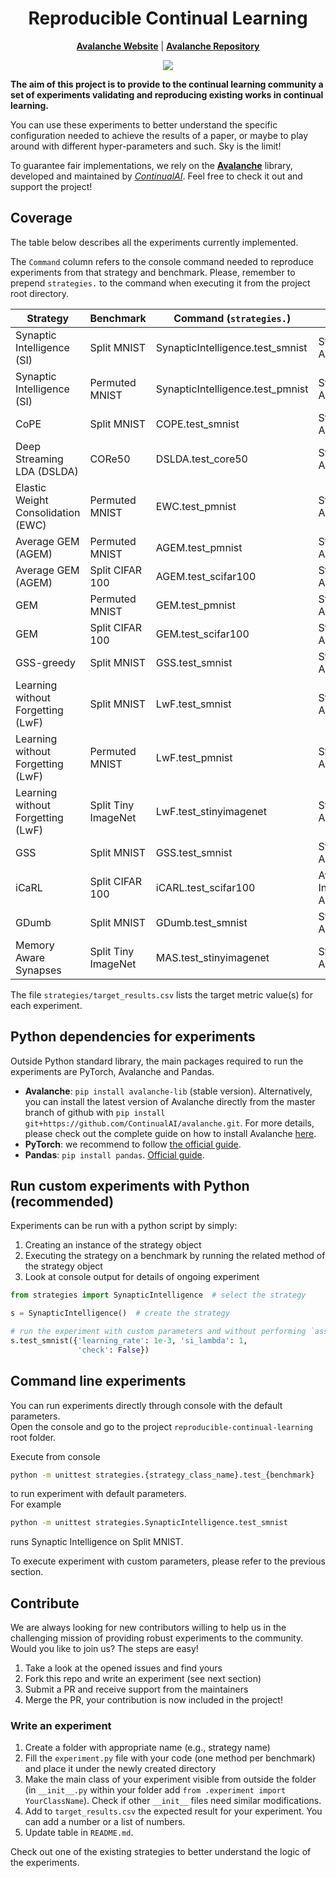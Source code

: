 <div align="center">
    
# Reproducible Continual Learning
**[Avalanche Website](https://avalanche.continualai.org)** | **[Avalanche Repository](https://github.com/ContinualAI/avalanche)**

</div>

<p align="center">
    <img src="https://www.dropbox.com/s/90thp7at72sh9tj/avalanche_logo_with_clai.png?raw=1"/>
</p>



**The aim of this project is to provide to the continual learning community a set of experiments validating and
reproducing existing works in continual learning.**

You can use these experiments to better understand the specific configuration needed to achieve the results of a paper,
or maybe to play around with different hyper-parameters and such. Sky is the limit!

To guarantee fair implementations, we rely on the **[Avalanche](https://github.com/ContinualAI/avalanche)** library, developed and maintained by *[ContinualAI](https://www.continualai.org/)*.
Feel free to check it out and support the project!

## Coverage
The table below describes all the experiments currently implemented.

The `Command` column refers to the console command needed to reproduce experiments
from that strategy and benchmark. Please, remember to prepend `strategies.` to the command when executing it
from the project root directory.


Strategy | Benchmark           | Command (`strategies.`)          | Metrics 
---|---------------------|----------------------------------|---
Synaptic Intelligence (SI) | Split MNIST         | SynapticIntelligence.test_smnist | Stream Accuracy
Synaptic Intelligence (SI) | Permuted MNIST      | SynapticIntelligence.test_pmnist | Stream Accuracy
CoPE | Split MNIST         | COPE.test_smnist                 | Stream Accuracy
Deep Streaming LDA (DSLDA) | CORe50              | DSLDA.test_core50                | Stream Accuracy
Elastic Weight Consolidation (EWC) | Permuted MNIST      | EWC.test_pmnist                  | Stream Accuracy
Average GEM (AGEM) | Permuted MNIST      | AGEM.test_pmnist                 | Stream Accuracy
Average GEM (AGEM) | Split CIFAR 100     | AGEM.test_scifar100              | Stream Accuracy
GEM | Permuted MNIST      | GEM.test_pmnist                  | Stream Accuracy
GEM | Split CIFAR 100     | GEM.test_scifar100               | Stream Accuracy
GSS-greedy | Split MNIST         | GSS.test_smnist                  | Stream Accuracy
Learning without Forgetting (LwF) | Split MNIST         | LwF.test_smnist                  | Stream Accuracy
Learning without Forgetting (LwF) | Permuted MNIST      | LwF.test_pmnist                  | Stream Accuracy
Learning without Forgetting (LwF) | Split Tiny ImageNet | LwF.test_stinyimagenet           | Stream Accuracy
GSS | Split MNIST         | GSS.test_smnist                  | Stream Accuracy
iCaRL | Split CIFAR 100     | iCARL.test_scifar100             | Average Incremental Accuracy
GDumb | Split MNIST         | GDumb.test_smnist                | Stream Accuracy
Memory Aware Synapses | Split Tiny ImageNet | MAS.test_stinyimagenet | Stream Accuracy

The file `strategies/target_results.csv` lists the target metric value(s) for each experiment.

## Python dependencies for experiments
Outside Python standard library, the main packages required to run the experiments are PyTorch, Avalanche and Pandas. 
* **Avalanche**: `pip install avalanche-lib` (stable version). Alternatively, you can install the latest version of Avalanche directly from the master branch of github with `pip install git+https://github.com/ContinualAI/avalanche.git`. For more details, please check out the complete guide on how to install Avalanche [here](https://avalanche.continualai.org/getting-started/how-to-install). 
* **PyTorch**: we recommend to follow [the official guide](https://pytorch.org/get-started/locally/).
* **Pandas**: `pip install pandas`. [Official guide](https://pandas.pydata.org/docs/getting_started/install.html#installing-pandas).


## Run custom experiments with Python (recommended)
Experiments can be run with a python script by simply:
1. Creating an instance of the strategy object
2. Executing the strategy on a benchmark by running the related method of the strategy object
3. Look at console output for details of ongoing experiment

```python
from strategies import SynapticIntelligence  # select the strategy

s = SynapticIntelligence()  # create the strategy

# run the experiment with custom parameters and without performing `assert` checks
s.test_smnist({'learning_rate': 1e-3, 'si_lambda': 1,
               'check': False})
```

## Command line experiments
You can run experiments directly through console with the default parameters.  
Open the console and go to the project `reproducible-continual-learning` root folder.

Execute from console 
```bash
python -m unittest strategies.{strategy_class_name}.test_{benchmark}
```
to run experiment with default parameters.  
For example
```bash
python -m unittest strategies.SynapticIntelligence.test_smnist
```
runs Synaptic Intelligence on Split MNIST.

To execute experiment with custom parameters, please refer to the previous section.

## Contribute
We are always looking for new contributors willing to help us in the challenging mission of providing robust experiments
to the community. Would you like to join us? The steps are easy!

1. Take a look at the opened issues and find yours
2. Fork this repo and write an experiment (see next section)
3. Submit a PR and receive support from the maintainers
4. Merge the PR, your contribution is now included in the project!

### Write an experiment
1. Create a folder with appropriate name (e.g., strategy name)
2. Fill the `experiment.py` file with your code (one method per benchmark) and place it under the newly created directory
3. Make the main class of your experiment visible from outside the folder (in `__init__.py` within your folder add `from .experiment import YourClassName`). Check if other `__init__` files need similar modifications.
4. Add to `target_results.csv` the expected result for your experiment. You can add a number or a list of numbers.
5. Update table in `README.md`.

Check out one of the existing strategies to better understand the logic of the experiments.
